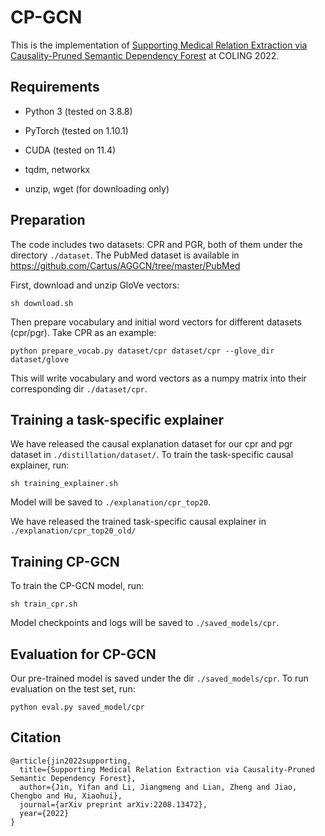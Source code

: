 # CP-GCN

This is the implementation of [Supporting Medical Relation Extraction via Causality-Pruned Semantic
Dependency Forest](https://arxiv.org/abs/2208.13472) at COLING 2022.

## Requirements


- Python 3 (tested on 3.8.8)

- PyTorch (tested on 1.10.1)

- CUDA (tested on 11.4)

- tqdm, networkx

- unzip, wget (for downloading only)


## Preparation

The code includes two datasets: CPR and PGR, both of them under the directory `./dataset`. The PubMed dataset is available in https://github.com/Cartus/AGGCN/tree/master/PubMed 

First, download and unzip GloVe vectors:

```
sh download.sh
```

Then prepare vocabulary and initial word vectors for different datasets (cpr/pgr). Take CPR as an example:

```
python prepare_vocab.py dataset/cpr dataset/cpr --glove_dir dataset/glove
```

  

This will write vocabulary and word vectors as a numpy matrix into their corresponding dir `./dataset/cpr`.

## Training a task-specific explainer


We have released the causal explanation dataset for our cpr and pgr dataset in `./distillation/dataset/`. To train the task-specific causal explainer, run:
```
sh training_explainer.sh
```
Model will be saved to `./explanation/cpr_top20`.

We have released the trained task-specific causal explainer in `./explanation/cpr_top20_old/`


## Training CP-GCN

To train the CP-GCN model, run:

```
sh train_cpr.sh
```

Model checkpoints and logs will be saved to `./saved_models/cpr`. 

## Evaluation for CP-GCN

Our pre-trained model is saved under the dir `./saved_models/cpr`. To run evaluation on the test set, run:

```
python eval.py saved_model/cpr
```

  
## Citation

```
@article{jin2022supporting,
  title={Supporting Medical Relation Extraction via Causality-Pruned Semantic Dependency Forest},
  author={Jin, Yifan and Li, Jiangmeng and Lian, Zheng and Jiao, Chengbo and Hu, Xiaohui},
  journal={arXiv preprint arXiv:2208.13472},
  year={2022}
}
```


